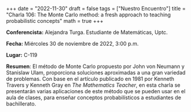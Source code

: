 +++
date  = "2022-11-30"
draft = false
tags  = ["Nuestro Encuentro"]
title = "Charla 106: The Monte Carlo method: a fresh approach to teaching probabilistic concepts"
math  = true
+++

**Conferencista:**  Alejandra Turga. Estudiante de Matemáticas, Uptc.

**Fecha:** Miércoles 30 de noviembre de 2022, 3:00 p.m.

**Lugar:** C-119

**Resumen**: El método de Monte Carlo propuesto por John von Neumann y Stanislaw Ulam, proporciona soluciones aproximadas a una gran variedad de problemas. Con base en el artículo publicado en 1981 por Kenneth Travers y Kenneth Gray en *The Mathematics Teacher*, en esta charla se presentarán varias aplicaciones de este método que se pueden usar en el aula de clases, para enseñar conceptos probabilísticos a estudiantes de bachillerato.
